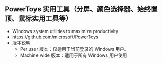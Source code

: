 ## PowerToys 实用工具（分屏、颜色选择器、始终置顶、鼠标实用工具等）
- Windows system utilities to maximize productivity
- https://github.com/microsoft/PowerToys
- 版本说明
	- Per user 版本：仅适用于当前登录的 Windows 用户。
	- Machine wide 版本：适用于所有 Windows 用户使用